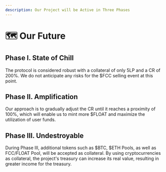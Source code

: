 ```yaml
---
description: Our Project will be Active in Three Phases
---
```


# 🗺 Our Future

## Phase I. State of Chill

The protocol is considered robust with a collateral of only 5LP and a CR of 200%. We do not anticipate any risks for the $FCC selling event at this point.

## Phase II. Amplification

Our approach is to gradually adjust the CR until it reaches a proximity of 100%, which will enable us to mint more $FLOAT and maximize the utilization of user funds.

## Phase III. Undestroyable

During Phase III, additional tokens such as $BTC, $ETH Pools, as well as FCC/FLOAT Pool, will be accepted as collateral. By using cryptocurrencies as collateral, the project's treasury can increase its real value, resulting in greater income for the treasury.
